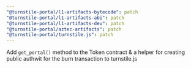 ```yaml
---
"@turnstile-portal/l1-artifacts-bytecode": patch
"@turnstile-portal/l1-artifacts-abi": patch
"@turnstile-portal/l1-artifacts-dev": patch
"@turnstile-portal/aztec-artifacts": patch
"@turnstile-portal/turnstile.js": patch
---
```


Add `get_portal()` method to the Token contract & a helper for creating public authwit for the burn transaction to turnstile.js
